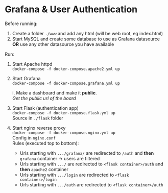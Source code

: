 # Grafana & User Authentication

Before running:
1. Create a folder `./www` and add any html (will be web root, eg index.html)
2. Start MySQL and create some database to use as Grafana datasource **OR** use any other datasource you have available

Run:
1. Start Apache httpd  
    `docker-compose -f docker-compose.apache2.yml up`
2. Start Grafana  
    `docker-compose -f docker-compose.grafana.yml up`

    i. Make a dashboard and make it **public**.  
       _Get the public url of the board_

3. Start Flask (authentication app)  
    `docker-compose -f docker-compose.flask.yml up`  
    Source in `./flask` folder

4. Start nginx reverse proxy  
    `docker-compose -f docker-compose.nginx.yml up`  
    Config in `nginx.conf`  
    Rules (executed top to bottom):
    * Urls starting with `.../grafana/` are redirected to `/auth` and **then** `grafana` container -> users are filtered
    * Urls starting with `.../` are redirected to `<flask container>/auth` and **then** `apache2` container
    * Urls starting with `.../login` are redirected to `<flask container>/login`
    * Urls starting with `.../auth` are redirected to `<flask container>/auth`
